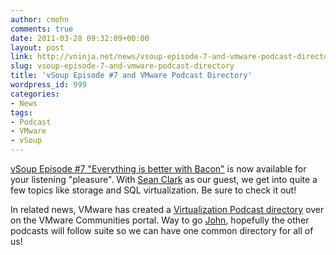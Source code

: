 ```yaml
---
author: cmohn
comments: true
date: 2011-03-28 09:32:09+00:00
layout: post
link: http://vninja.net/news/vsoup-episode-7-and-vmware-podcast-directory/
slug: vsoup-episode-7-and-vmware-podcast-directory
title: 'vSoup Episode #7 and VMware Podcast Directory'
wordpress_id: 999
categories:
- News
tags:
- Podcast
- VMware
- vSoup
---
```


[vSoup Episode #7 "Everything is better with Bacon"](http://vsoup.net/2011/03/vsoup-everything-is-better-with-bacon-7/) is now available for your listening "pleasure". With [Sean Clark](http://twitter.com/vseanclark) as our guest, we get into quite a few topics like storage and SQL virtualization. Be sure to check it out!

In related news, VMware has created a [Virtualization Podcast directory](http://communities.vmware.com/groups/podcasts?view=discussions&start=0) over on the VMware Communities portal. Way to go [John](http://twitter.com/jtroyer), hopefully the other podcasts will follow suite so we can have one common directory for all of us!
